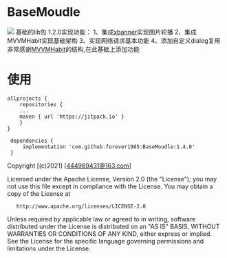 # BaseMoudle
[![](https://jitpack.io/v/forever1985/BaseMoudle.svg)](https://jitpack.io/#forever1985/BaseMoudle)
基础的lib包
1.2.0实现功能：
 1、集成[xbanner](https://github.com/xiaohaibin/XBanner)实现图片轮播
 2、集成MVVMHabit实现基础架构
 3、实现网络请求基本功能
 4、添加自定义dialog复用
非常感谢[MVVMHabit](https://github.com/goldze/MVVMHabit)的结构,在此基础上添加功能
# 使用
```
allprojects {
    repositories {
	...
	maven { url 'https://jitpack.io' }
    }
}
```
```
 dependencies {
     implementation 'com.github.forever1985:BaseMoudle:1.4.0'
 }
```

Copyright [(c)2021] [444989431@163.com]

   Licensed under the Apache License, Version 2.0 (the "License");
   you may not use this file except in compliance with the License.
   You may obtain a copy of the License at

       http://www.apache.org/licenses/LICENSE-2.0

   Unless required by applicable law or agreed to in writing, software
   distributed under the License is distributed on an "AS IS" BASIS,
   WITHOUT WARRANTIES OR CONDITIONS OF ANY KIND, either express or implied.
   See the License for the specific language governing permissions and
   limitations under the License.
